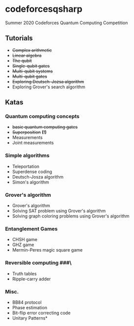 # codeforcesqsharp #
Summer 2020 Codeforces Quantum Computing Competition

## Tutorials ##
- ~~Complex arithmetic~~
- ~~Linear algebra~~
- ~~The qubit~~
- ~~Single-qubit gates~~
- ~~Multi-qubit systems~~
- ~~Multi-qubit gates~~
- ~~Exploring Deutsch–Jozsa algorithm~~
- Exploring Grover's search algorithm

## Katas ##
### Quantum computing concepts ###
- ~~basic quantum computing gates~~
- ~~Superposition~~ **(!)**
- Measurements
- Joint measurements

### Simple algorithms ###
- Teleportation
- Superdense coding
- Deutsch-Josza algorithm
- Simon's algorithm

### Grover's algorithm ###
- Grover's algorithm
- Solving SAT problem using Grover's algorithm
- Solving graph coloring problems using Grover's algorithm

### Entanglement Games ###
- CHSH game
- GHZ game
- Mermin-Peres magic square game

### Reversible computing ###\
- Truth tables
- Ripple-carry adder

### Misc. ###
- BB84 protocol
- Phase estimation
- Bit-flip error correcting code
- Unitary Patterns\*
